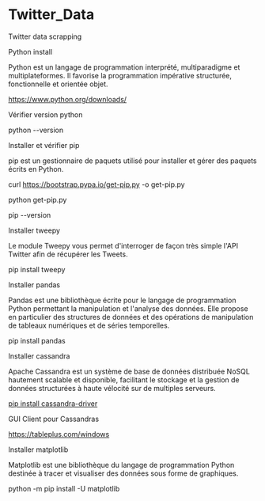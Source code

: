 # Twitter_Data
Twitter data scrapping


Python install 

Python est un langage de programmation interprété, multiparadigme et multiplateformes. Il favorise la programmation impérative structurée, fonctionnelle et orientée objet.

https://www.python.org/downloads/

Vérifier version python 

python --version

Installer et vérifier pip 

pip est un gestionnaire de paquets utilisé pour installer et gérer des paquets écrits en Python.

curl https://bootstrap.pypa.io/get-pip.py -o get-pip.py

python get-pip.py

pip --version


Installer tweepy 

Le module Tweepy vous permet d'interroger de façon très simple l'API Twitter afin de récupérer les Tweets.

pip install tweepy

Installer pandas 

Pandas est une bibliothèque écrite pour le langage de programmation Python permettant la manipulation et l'analyse des données. Elle propose en particulier des structures de données et des opérations de manipulation de tableaux numériques et de séries temporelles. 

pip install pandas

Installer cassandra 

Apache Cassandra est un système de base de données distribuée NoSQL hautement scalable et disponible, facilitant le stockage et la gestion de données structurées à haute vélocité sur de multiples serveurs.

[pip install cassandra-driver](https://cassandra.apache.org/_/quickstart.html)

GUI Client pour Cassandras 

https://tableplus.com/windows

Installer matplotlib

Matplotlib est une bibliothèque du langage de programmation Python destinée à tracer et visualiser des données sous forme de graphiques.

python -m pip install -U matplotlib
